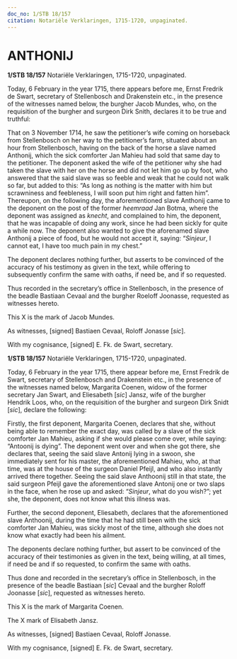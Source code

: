 ```yaml
---
doc_no: 1/STB 18/157
citation: Notariële Verklaringen, 1715-1720, unpaginated.
---
```


# ANTHONIJ

**1/STB 18/157** Notariële Verklaringen, 1715-1720, unpaginated.

Today, 6 February in the year 1715, there appears before me, Ernst Fredrik de Swart, secretary of Stellenbosch and Drakenstein etc., in the presence of the witnesses named below, the burgher Jacob Mundes, who, on the requisition of the burgher and surgeon Dirk Snith, declares it to be true and truthful:

That on 3 November 1714, he saw the petitioner’s wife coming on horseback from Stellenbosch on her way to the petitioner’s farm, situated about an hour from Stellenbosch, having on the back of the horse a slave named Anthonij, which the sick comforter Jan Mahieu had sold that same day to the petitioner. The deponent asked the wife of the petitioner why she had taken the slave with her on the horse and did not let him go up by foot, who answered that the said slave was so feeble and weak that he could not walk so far, but added to this: “As long as nothing is the matter with him but scrawniness and feebleness, I will soon put him right and fatten him”. Thereupon, on the following day, the aforementioned slave Anthonij came to the deponent on the post of the former *heemraad* Jan Botma, where the deponent was assigned as *knecht*, and complained to him, the deponent, that he was incapable of doing any work, since he had been sickly for quite a while now. The deponent also wanted to give the aforenamed slave Anthonij a piece of food, but he would not accept it, saying: “*Sinjeur*, I cannot eat, I have too much pain in my chest.”

The deponent declares nothing further, but asserts to be convinced of the accuracy of his testimony as given in the text, while offering to subsequently confirm the same with oaths, if need be, and if so requested.

Thus recorded in the secretary’s office in Stellenbosch, in the presence of the beadle Bastiaan Cevaal and the burgher Roeloff Joonasse, requested as witnesses hereto.

This X is the mark of Jacob Mundes.

As witnesses, \[signed\] Bastiaen Cevaal, Roloff Jonasse \[*sic*\].

With my cognisance, \[signed\] E. Fk. de Swart, secretary.

**1/STB 18/157** Notariële Verklaringen, 1715-1720, unpaginated.

Today, 6 February in the year 1715, there appear before me, Ernst Fredrik de Swart, secretary of Stellenbosch and Drakenstein etc., in the presence of the witnesses named below, Margarita Coenen, widow of the former secretary Jan Swart, and Eliesabeth \[*sic*\] Jansz, wife of the burgher Hendrik Loos, who, on the requisition of the burgher and surgeon Dirk Snidt \[*sic*\], declare the following:

Firstly, the first deponent, Margarita Coenen, declares that she, without being able to remember the exact day, was called by a slave of the sick comforter Jan Mahieu, asking if she would please come over, while saying: “Antoonij is dying”. The deponent went over and when she got there, she declares that, seeing the said slave Antonij lying in a swoon, she immediately sent for his master, the aforementioned Mahieu, who, at that time, was at the house of the surgeon Daniel Pfeijl, and who also instantly arrived there together. Seeing the said slave Anthoonij still in that state, the said surgeon Pfeijl gave the aforementioned slave Antonij one or two slaps in the face, when he rose up and asked: “*Sinjeur*, what do you wish?”; yet she, the deponent, does not know what this illness was.

Further, the second deponent, Eliesabeth, declares that the aforementioned slave Anthoonij, during the time that he had still been with the sick comforter Jan Mahieu, was sickly most of the time, although she does not know what exactly had been his ailment.

The deponents declare nothing further, but assert to be convinced of the accuracy of their testimonies as given in the text, being willing, at all times, if need be and if so requested, to confirm the same with oaths.

Thus done and recorded in the secretary’s office in Stellenbosch, in the presence of the beadle Bastiaan \[*sic*\] Cevaal and the burgher Roloff Joonasse \[*sic*\], requested as witnesses hereto.

This X is the mark of Margarita Coenen.

The X mark of Elisabeth Jansz.

As witnesses, \[signed\] Bastiaen Cevaal, Roloff Jonasse.

With my cognisance, \[signed\] E. Fk. de Swart, secretary.